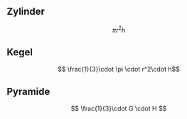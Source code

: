 ## Zylinder
$$ \pi r^2 h $$
## Kegel
$$  \frac{1}{3}\cdot
\pi \cdot r^2\cdot h$$
## Pyramide
$$ \frac{1}{3}\cdot G \cdot H $$